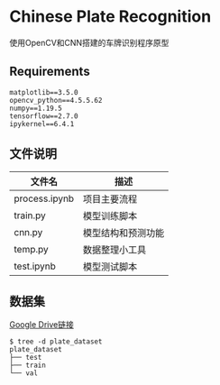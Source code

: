 
# Chinese Plate Recognition
使用OpenCV和CNN搭建的车牌识别程序原型
## Requirements
```
matplotlib==3.5.0
opencv_python==4.5.5.62
numpy==1.19.5
tensorflow==2.7.0
ipykernel==6.4.1
```
## 文件说明
| 文件名        | 描述               |
| ------------- | ------------------ |
| process.ipynb | 项目主要流程       |
| train.py      | 模型训练脚本       |
| cnn.py        | 模型结构和预测功能 |
| temp.py       | 数据整理小工具     |
| test.ipynb    | 模型测试脚本       |

## 数据集

[Google Drive链接](https://drive.google.com/file/d/1dkDPT4ZcEOLze8dCSdpKcGT50I_dK_Es/view?usp=sharing)

```
$ tree -d plate_dataset 
plate_dataset
├── test
├── train
└── val
```

